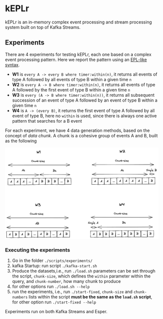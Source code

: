 # kEPLr

kEPLr is an in-memory complex event processing and stream processing system built on top of Kafka Streams. 

## Experiments

There are 4 experiments for testing kEPLr, each one based on a complex event processing pattern. Here we report the pattern using an [EPL-like syntax](http://esper.espertech.com/release-8.1.0/reference-esper/html/event_patterns.html).

- **W1** is `every A -> every B where timer:within(n)`, it returns all events of type A followed by all events of type B within a given time `n`
- **W2** is `every A -> B where timer:within(n)`, it returns all events of type A followed by the first event of type B within a given time `n`
- **W3** is `every (A -> B where timer:within(n))`, it returns all subsequent succession of an event of type A followed by an event of type B within a given time `n`
- **W4** is `A -> (every B)`, it returns the first event of type A followed by all event of type B, here no `within` is used, since there is always one active pattern that searches for a B event


For each experiment, we have 4 data generation methods, based on the concept of _data chunk_. A chunk is a cohesive group of events A and B, built as the following

![](./examples.png)

### Executing the experiments

1. Go in the folder `./scripts/experiments/`
2. kafka Startup: run script `./kafka-start.sh`
3. Produce the datasets,i.e., run `./load.sh` parameters can be set through the script, `chunk-size`, which defines the `within` parameter within the query, and `chunk-number`, how many chunk to produce
4. for other options run `./load.sh --help`
5. run the experiments, i.e., run `./start-fixed`, `chunk-size` and `chunk-numbers` lists within the script **must be the same as the `load.sh` script**, for other option run `./start-fixed --help`

Experiments run on both Kafka Streams and Esper. 

